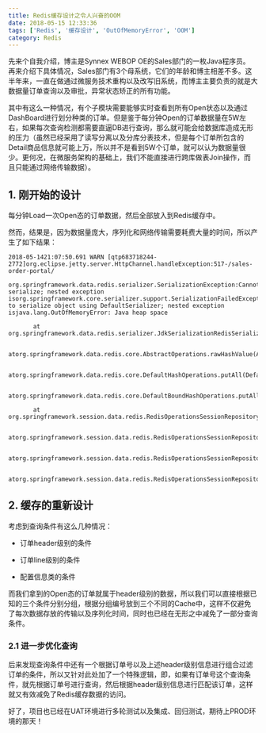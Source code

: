 ```yaml
---
title: Redis缓存设计之令人兴奋的OOM
date: 2018-05-15 12:33:36
tags: ['Redis', '缓存设计', 'OutOfMemoryError', 'OOM']
category: Redis
---
```


先来个自我介绍，博主是Synnex WEBOP OE的Sales部门的一枚Java程序员。<br/>
再来介绍下具体情况，Sales部门有3个母系统，它们的年龄和博主相差不多。这半年来，一直在做通过微服务技术重构以及改写旧系统，而博主主要负责的就是大数据量订单查询以及审批，异常状态矫正的所有功能。<br/>
<!-- more -->
其中有这么一种情况，有个子模块需要能够实时查看到所有Open状态以及通过DashBoard进行划分种类的订单。但是鉴于每分钟Open的订单数据量在5W左右，如果每次查询检测都需要直逼DB进行查询，那么就可能会给数据库造成无形的压力（虽然已经采用了读写分离以及分库分表技术，但是每个订单所包含的Detail商品信息就可能上万，所以并不是看到5W个订单，就可以认为数据量很少。更何况，在微服务架构的基础上，我们不能直接进行跨库做表Join操作，而且只能通过网络传输数据）。
<br/>
## **1. 刚开始的设计**

每分钟Load一次Open态的订单数据，然后全部放入到Redis缓存中。<br/>

然而，结果是，因为数据量庞大，序列化和网络传输需要耗费大量的时间，所以产生了如下结果：<br/>

```
2018-05-1421:07:50.691 WARN [qtp683718244-2772]org.eclipse.jetty.server.HttpChannel.handleException:517-/sales-order-portal/

org.springframework.data.redis.serializer.SerializationException:Cannot serialize; nested exception isorg.springframework.core.serializer.support.SerializationFailedException:Failed to serialize object using DefaultSerializer; nested exception isjava.lang.OutOfMemoryError: Java heap space

       at org.springframework.data.redis.serializer.JdkSerializationRedisSerializer.serialize(JdkSerializationRedisSerializer.java:93)

       atorg.springframework.data.redis.core.AbstractOperations.rawHashValue(AbstractOperations.java:171)

       atorg.springframework.data.redis.core.DefaultHashOperations.putAll(DefaultHashOperations.java:129)

       atorg.springframework.data.redis.core.DefaultBoundHashOperations.putAll(DefaultBoundHashOperations.java:86)

       at org.springframework.session.data.redis.RedisOperationsSessionRepository$RedisSession.saveDelta(RedisOperationsSessionRepository.java:778)

       atorg.springframework.session.data.redis.RedisOperationsSessionRepository$RedisSession.access$000(RedisOperationsSessionRepository.java:670)

       atorg.springframework.session.data.redis.RedisOperationsSessionRepository.save(RedisOperationsSessionRepository.java:388)

       atorg.springframework.session.data.redis.RedisOperationsSessionRepository.save(RedisOperationsSessionRepository.java:245)
```

## **2. 缓存的重新设计**

考虑到查询条件有这么几种情况：

- 订单header级别的条件

- 订单line级别的条件

- 配置信息类的条件

而我们拿到的Open态的订单就属于header级别的数据，所以我们可以直接根据已知的三个条件分别分组，根据分组编号放到三个不同的Cache中，这样不仅避免了每次数据存放的传输以及序列化时间，同时也已经在无形之中减免了一部分查询条件。

### **2.1 进一步优化查询**

后来发现查询条件中还有一个根据订单号以及上述header级别信息进行组合过滤订单的条件，所以又针对此处加了一个特殊逻辑，即，如果有订单号这个查询条件，就先根据订单号进行查询，然后根据header级别信息进行匹配该订单，这样就又有效减免了Redis缓存数据的访问。

好了，项目也已经在UAT环境进行多轮测试以及集成、回归测试，期待上PROD环境的那天！
